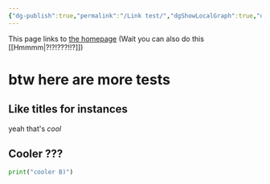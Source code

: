 ```yaml
---
{"dg-publish":true,"permalink":"/Link test/","dgShowLocalGraph":true,"dgEnableSearch":false}
---
```


This page links to [the homepage](Hey)
(Wait you can also do this [[Hmmmm\|?!?!???!!?]])

# btw here are more tests

## Like titles for instances

yeah that's *cool*

## Cooler ???

```py
print("cooler B)")
```
